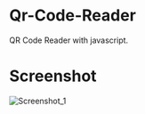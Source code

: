 # Qr-Code-Reader
 QR Code Reader with javascript.

 # Screenshot
 ![Screenshot_1](https://github.com/Bxugur/Qr-Code-Reader/assets/103511917/9d70b073-50ea-414e-b0f0-03d4b5a1416a)
